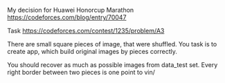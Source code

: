 My decision for Huawei Honorcup Marathon 
https://codeforces.com/blog/entry/70047

Task https://codeforces.com/contest/1235/problem/A3

There are small square pieces of image, that were shuffled. You task is to create app, which build original images by pieces correctly. 

You should recover as much as possible images from data_test set. Every right border between two pieces is one point to vin/
